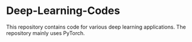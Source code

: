 # Deep-Learning-Codes
This repository contains code for various deep learning applications. The repository mainly uses PyTorch.
